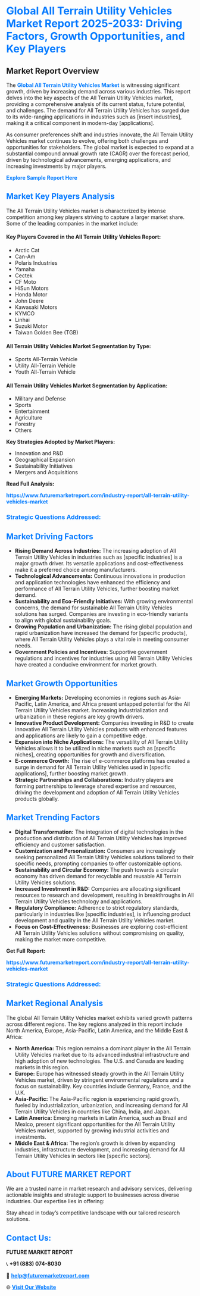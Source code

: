<h1 style="color: #007BFF;">Global All Terrain Utility Vehicles Market Report 2025-2033: Driving Factors, Growth Opportunities, and Key Players</h1>

<section id="overview">
<h2>Market Report Overview</h2>
<p>The <a href="https://www.futuremarketreport.com/industry-report/all-terrain-utility-vehicles-market" style="color: #007BFF; text-decoration: none;"><strong>Global All Terrain Utility Vehicles Market</strong></a> is witnessing significant growth, driven by increasing demand across various industries. This report delves into the key aspects of the All Terrain Utility Vehicles market, providing a comprehensive analysis of its current status, future potential, and challenges. The demand for All Terrain Utility Vehicles has surged due to its wide-ranging applications in industries such as [insert industries], making it a critical component in modern-day [applications].</p>
<p>As consumer preferences shift and industries innovate, the All Terrain Utility Vehicles market continues to evolve, offering both challenges and opportunities for stakeholders. The global market is expected to expand at a substantial compound annual growth rate (CAGR) over the forecast period, driven by technological advancements, emerging applications, and increasing investments by major players.</p>
</section>

<section id="overview">
<p><a href="https://www.futuremarketreport.com/request-sample/reportId=61956" style="color: #007BFF; text-decoration: none;"><strong>Explore Sample Report Here</strong></a></p>
</section>

<section id="key-players">
<h2 style="color: #007BFF;">Market Key Players Analysis</h2>
<p>The All Terrain Utility Vehicles market is characterized by intense competition among key players striving to capture a larger market share. Some of the leading companies in the market include:</p>
<h4>Key Players Covered in the All Terrain Utility Vehicles Report:</h4>
<ul><li>Arctic Cat</li><li>Can-Am</li><li>Polaris Industries</li><li>Yamaha</li><li>Cectek</li><li>CF Moto</li><li>HiSun Motors</li><li>Honda Motor</li><li>John Deere</li><li>Kawasaki Motors</li><li>KYMCO</li><li>Linhai</li><li>Suzuki Motor</li><li>Taiwan Golden Bee (TGB)</li></ul>
<h4>All Terrain Utility Vehicles Market Segmentation by Type:</h4>
<ul><li>Sports All-Terrain Vehicle</li><li>Utility All-Terrain Vehicle</li><li>Youth All-Terrain Vehicle</li></ul>

<h4>All Terrain Utility Vehicles Market Segmentation by Application:</h4>
<ul><li>Military and Defense</li><li>Sports</li><li>Entertainment</li><li>Agriculture</li><li>Forestry</li><li>Others</li></ul>
<p><strong>Key Strategies Adopted by Market Players:</strong></p>
<ul>
<li>Innovation and R&D</li>
<li>Geographical Expansion</li>
<li>Sustainability Initiatives</li>
<li>Mergers and Acquisitions</li>
</ul>
</section>

<section>
<p><strong>Read Full Analysis: </strong></p><a href="https://www.futuremarketreport.com/industry-report/all-terrain-utility-vehicles-market" style="color: #007BFF; text-decoration: none;"><strong>https://www.futuremarketreport.com/industry-report/all-terrain-utility-vehicles-market</strong></a>
<h3 style="color: #007BFF;">Strategic Questions Addressed:</h3>
</section>

<section id="driving-factors">
<h2 style="color: #007BFF;">Market Driving Factors</h2>
<ul>
<li><strong>Rising Demand Across Industries:</strong> The increasing adoption of All Terrain Utility Vehicles in industries such as [specific industries] is a major growth driver. Its versatile applications and cost-effectiveness make it a preferred choice among manufacturers.</li>
<li><strong>Technological Advancements:</strong> Continuous innovations in production and application technologies have enhanced the efficiency and performance of All Terrain Utility Vehicles, further boosting market demand.</li>
<li><strong>Sustainability and Eco-Friendly Initiatives:</strong> With growing environmental concerns, the demand for sustainable All Terrain Utility Vehicles solutions has surged. Companies are investing in eco-friendly variants to align with global sustainability goals.</li>
<li><strong>Growing Population and Urbanization:</strong> The rising global population and rapid urbanization have increased the demand for [specific products], where All Terrain Utility Vehicles plays a vital role in meeting consumer needs.</li>
<li><strong>Government Policies and Incentives:</strong> Supportive government regulations and incentives for industries using All Terrain Utility Vehicles have created a conducive environment for market growth.</li>
</ul>
</section>

<section id="growth-opportunities">
<h2 style="color: #007BFF;">Market Growth Opportunities</h2>
<ul>
<li><strong>Emerging Markets:</strong> Developing economies in regions such as Asia-Pacific, Latin America, and Africa present untapped potential for the All Terrain Utility Vehicles market. Increasing industrialization and urbanization in these regions are key growth drivers.</li>
<li><strong>Innovative Product Development:</strong> Companies investing in R&D to create innovative All Terrain Utility Vehicles products with enhanced features and applications are likely to gain a competitive edge.</li>
<li><strong>Expansion into Niche Applications:</strong> The versatility of All Terrain Utility Vehicles allows it to be utilized in niche markets such as [specific niches], creating opportunities for growth and diversification.</li>
<li><strong>E-commerce Growth:</strong> The rise of e-commerce platforms has created a surge in demand for All Terrain Utility Vehicles used in [specific applications], further boosting market growth.</li>
<li><strong>Strategic Partnerships and Collaborations:</strong> Industry players are forming partnerships to leverage shared expertise and resources, driving the development and adoption of All Terrain Utility Vehicles products globally.</li>
</ul>
</section>

<section id="trending-factors">
<h2 style="color: #007BFF;">Market Trending Factors</h2>
<ul>
<li><strong>Digital Transformation:</strong> The integration of digital technologies in the production and distribution of All Terrain Utility Vehicles has improved efficiency and customer satisfaction.</li>
<li><strong>Customization and Personalization:</strong> Consumers are increasingly seeking personalized All Terrain Utility Vehicles solutions tailored to their specific needs, prompting companies to offer customizable options.</li>
<li><strong>Sustainability and Circular Economy:</strong> The push towards a circular economy has driven demand for recyclable and reusable All Terrain Utility Vehicles solutions.</li>
<li><strong>Increased Investment in R&D:</strong> Companies are allocating significant resources to research and development, resulting in breakthroughs in All Terrain Utility Vehicles technology and applications.</li>
<li><strong>Regulatory Compliance:</strong> Adherence to strict regulatory standards, particularly in industries like [specific industries], is influencing product development and quality in the All Terrain Utility Vehicles market.</li>
<li><strong>Focus on Cost-Effectiveness:</strong> Businesses are exploring cost-efficient All Terrain Utility Vehicles solutions without compromising on quality, making the market more competitive.</li>
</ul>
</section>

<section>
<p><strong>Get Full Report: </strong></p><a href="https://www.futuremarketreport.com/industry-report/all-terrain-utility-vehicles-market" style="color: #007BFF; text-decoration: none;"><strong>https://www.futuremarketreport.com/industry-report/all-terrain-utility-vehicles-market</strong></a>
<h3 style="color: #007BFF;">Strategic Questions Addressed:</h3>
</section>


<section id="regional-analysis">
<h2 style="color: #007BFF;">Market Regional Analysis</h2>
<p>The global All Terrain Utility Vehicles market exhibits varied growth patterns across different regions. The key regions analyzed in this report include North America, Europe, Asia-Pacific, Latin America, and the Middle East & Africa:</p>
<ul>
<li><strong>North America:</strong> This region remains a dominant player in the All Terrain Utility Vehicles market due to its advanced industrial infrastructure and high adoption of new technologies. The U.S. and Canada are leading markets in this region.</li>
<li><strong>Europe:</strong> Europe has witnessed steady growth in the All Terrain Utility Vehicles market, driven by stringent environmental regulations and a focus on sustainability. Key countries include Germany, France, and the U.K.</li>
<li><strong>Asia-Pacific:</strong> The Asia-Pacific region is experiencing rapid growth, fueled by industrialization, urbanization, and increasing demand for All Terrain Utility Vehicles in countries like China, India, and Japan.</li>
<li><strong>Latin America:</strong> Emerging markets in Latin America, such as Brazil and Mexico, present significant opportunities for the All Terrain Utility Vehicles market, supported by growing industrial activities and investments.</li>
<li><strong>Middle East & Africa:</strong> The region’s growth is driven by expanding industries, infrastructure development, and increasing demand for All Terrain Utility Vehicles in sectors like [specific sectors].</li>
</ul>
</section>

<footer>
<h2 style="color: #007BFF;">About FUTURE MARKET REPORT</h2>
<p>We are a trusted name in market research and advisory services, delivering actionable insights and strategic support to businesses across diverse industries. Our expertise lies in offering:</p>

<p>Stay ahead in today’s competitive landscape with our tailored research solutions.</p>

<h2 style="color: #007BFF;">Contact Us:</h2>
<p><strong>FUTURE MARKET REPORT</strong></p>
<p>📞 <strong>+91 (883) 074-8030</strong></p>
<p>📧 <strong><a href="mailto:help@futuremarketreport.com" style="color: #007BFF;">help@futuremarketreport.com</a></strong></p>
<p>🌐 <strong><a href="https://www.futuremarketreport.com/" style="color: #007BFF;">Visit Our Website</a></strong></p>
</footer>